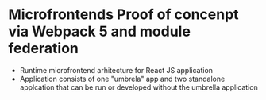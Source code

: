 # Microfrontends Proof of concenpt via Webpack 5 and module federation

- Runtime microfrontend arhitecture for React JS application 
- Application consists of one "umbrela" app and two standalone applcation that can be run or developed without the umbrella application
